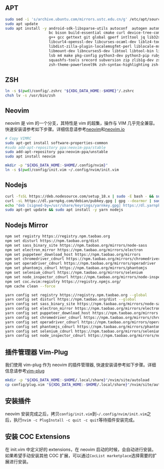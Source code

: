 ## APT

```bash
sudo sed -i 's/archive.ubuntu.com/mirrors.ustc.edu.cn/g' /etc/apt/sources.list
sudo apt update
sudo apt install -y android-sdk-libsparse-utils autoconf  autogen automake autopoint \
                    bc bison build-essential cmake curl device-tree-compiler flex \
                    g++ gcc gettext git global gperf intltool jq lib32stdc++6  \
                    libcurl4-openssl-dev libcurses-ocaml-dev liblz4-tool libffi-dev \
                    libdist-zilla-plugin-localemsgfmt-perl liblocale-msgfmt-perl \
                    libmount-dev libncurses5-dev libtool libtool-bin libxml2-utils \
                    lsb m4 make pkg-config python3-dev python3-pip ruby ruby-dev tig \
                    squashfs-tools srecord subversion zip zlib1g-dev zsh autojump \
                    zsh-theme-powerlevel9k zsh-syntax-highlighting zsh-autosuggestions
```

## ZSH

```bash
ln -s $(pwd)/config/.zshrc "${XDG_DATA_HOME:-$HOME}"/.zshrc
chsh lv -s /usr/bin/zsh
```


## Neovim

neovim 是 vim 的一个分支，其特性是 vim 的超集，操作与 VIM 几乎完全兼容。快速安装请参考如下步骤。详细信息请参考[neovim][]和[neovim.io][]

```bash
# Copy VIMRC
sudo apt-get install software-properties-common
#sudo add-apt-repository ppa:neovim-ppa/stable
sudo add-apt-repository ppa:neovim-ppa/unstable
sudo apt install neovim

mkdir -p "${XDG_DATA_HOME:-$HOME/.config/nvim}"
ln -s $(pwd)/config/init.vim ~/.config/nvim/init.vim

```
## Nodejs

```bash
curl -fsSL https://deb.nodesource.com/setup_18.x | sudo -E bash - && sudo apt-get install -y nodejs
curl -sL https://dl.yarnpkg.com/debian/pubkey.gpg | gpg --dearmor | sudo tee /usr/share/keyrings/yarnkey.gpg >/dev/null
echo "deb [signed-by=/usr/share/keyrings/yarnkey.gpg] https://dl.yarnpkg.com/debian stable main" | sudo tee /etc/apt/sources.list.d/yarn.list
sudo apt-get update && sudo apt install -y yarn nodejs
```

## Nodejs Mirror

```bash
npm set registry https://registry.npm.taobao.org
npm set disturl https://npm.taobao.org/dist
npm set sass_binary_site https://npm.taobao.org/mirrors/node-sass
npm set electron_mirror https://npm.taobao.org/mirrors/electron
npm set puppeteer_download_host https://npm.taobao.org/mirrors
npm set chromedriver_cdnurl https://npm.taobao.org/mirrors/chromedriver
npm set operadriver_cdnurl https://npm.taobao.org/mirrors/operadriver
npm set phantomjs_cdnurl https://npm.taobao.org/mirrors/phantomjs
npm set selenium_cdnurl https://npm.taobao.org/mirrors/selenium
npm set node_inspector_cdnurl https://npm.taobao.org/mirrors/node-inspector
npm set coc.nvim:registry https://registry.npmjs.org/
npm cache clean --force

yarn config set registry https://registry.npm.taobao.org --global
yarn config set disturl https://npm.taobao.org/dist --global
yarn config set sass_binary_site https://npm.taobao.org/mirrors/node-sass --global
yarn config set electron_mirror https://npm.taobao.org/mirrors/electron/ --global
yarn config set puppeteer_download_host https://npm.taobao.org/mirrors --global
yarn config set chromedriver_cdnurl https://npm.taobao.org/mirrors/chromedriver --global
yarn config set operadriver_cdnurl https://npm.taobao.org/mirrors/operadriver --global
yarn config set phantomjs_cdnurl https://npm.taobao.org/mirrors/phantomjs --global
yarn config set selenium_cdnurl https://npm.taobao.org/mirrors/selenium --global
yarn config set node_inspector_cdnurl https://npm.taobao.org/mirrors/node-inspector --global
```

## 插件管理器 Vim-Plug

我们使用 vim-plug 作为 neovim 的插件管理器, 快速安装请参考如下步骤。详细信息请参考[vim-plug][]

```bash
mkdir -p "${XDG_DATA_HOME:-$HOME/.local/share}"/nvim/site/autoload
cp config/plug.vim "${XDG_DATA_HOME:-$HOME/.local/share}"/nvim/site/autoload
```

## 安装插件

neovim 安装完成之后，拷贝`config/init.vim`到`~/.config/nvim/init.vim`之后，执行`nvim -c PlugInstall -c quit -c quit`等待插件安装完成。


## 安装 COC Extensions

在 init.vim 中定义好的 extensions，在 neovim 启动的时候，会自动进行安装。如果希望手动安装其他 COC 扩展，可以通过`CocList marketplace`选择需要的扩展进行安装。

[universal-ctags]: https://github.com/universal-ctags/ctags
[neovim]: https://github.com/neovim/neovim
[vim-plug]: https://github.com/junegunn/vim-plug
[coc.nvim]: https://github.com/neoclide/coc.nvim
[neovim.io]: http://neovim.io/
